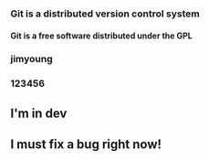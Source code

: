 ### Git **is** a distributed version control system
#### Git is a free software distributed under the GPL
### jimyoung
### 123456
## I'm in dev
## I must fix a bug right now!
